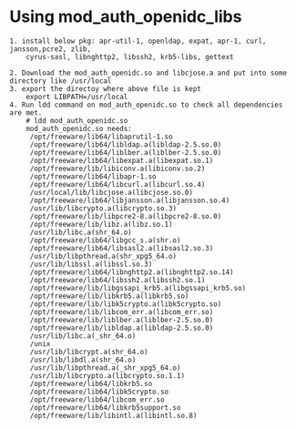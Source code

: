 
# Using mod_auth_openidc_libs
	1. install below pkg: apr-util-1, openldap, expat, apr-1, curl, jansson,pcre2, zlib, 
 		cyrus-sasl, libnghttp2, libssh2, krb5-libs, gettext 

	2. Download the mod_auth_openidc.so and libcjose.a and put into some directory like /usr/local
	3. export the directoy where above file is kept
		export LIBPATH=/usr/local
	4. Run ldd command on mod_auth_openidc.so to check all dependencies are met.
		# ldd mod_auth_openidc.so
		mod_auth_openidc.so needs:
         /opt/freeware/lib64/libaprutil-1.so
         /opt/freeware/lib64/libldap.a(libldap-2.5.so.0)
         /opt/freeware/lib64/liblber.a(liblber-2.5.so.0)
         /opt/freeware/lib64/libexpat.a(libexpat.so.1)
         /opt/freeware/lib/libiconv.a(libiconv.so.2)
         /opt/freeware/lib64/libapr-1.so
         /opt/freeware/lib64/libcurl.a(libcurl.so.4)
         /usr/local/lib/libcjose.a(libcjose.so.0)
         /opt/freeware/lib64/libjansson.a(libjansson.so.4)
         /usr/lib/libcrypto.a(libcrypto.so.3)
         /opt/freeware/lib/libpcre2-8.a(libpcre2-8.so.0)
         /opt/freeware/lib/libz.a(libz.so.1)
         /usr/lib/libc.a(shr_64.o)
         /opt/freeware/lib64/libgcc_s.a(shr.o)
         /opt/freeware/lib64/libsasl2.a(libsasl2.so.3)
         /usr/lib/libpthread.a(shr_xpg5_64.o)
         /usr/lib/libssl.a(libssl.so.3)
         /opt/freeware/lib64/libnghttp2.a(libnghttp2.so.14)
         /opt/freeware/lib64/libssh2.a(libssh2.so.1)
         /opt/freeware/lib/libgssapi_krb5.a(libgssapi_krb5.so)
         /opt/freeware/lib/libkrb5.a(libkrb5.so)
         /opt/freeware/lib/libk5crypto.a(libk5crypto.so)
         /opt/freeware/lib/libcom_err.a(libcom_err.so)
         /opt/freeware/lib/liblber.a(liblber-2.5.so.0)
         /opt/freeware/lib/libldap.a(libldap-2.5.so.0)
         /usr/lib/libc.a(_shr_64.o)
         /unix
         /usr/lib/libcrypt.a(shr_64.o)
         /usr/lib/libdl.a(shr_64.o)
         /usr/lib/libpthread.a(_shr_xpg5_64.o)
         /usr/lib/libcrypto.a(libcrypto.so.1.1)
         /opt/freeware/lib64/libkrb5.so
         /opt/freeware/lib64/libk5crypto.so
         /opt/freeware/lib64/libcom_err.so
         /opt/freeware/lib64/libkrb5support.so
         /opt/freeware/lib/libintl.a(libintl.so.8) 








